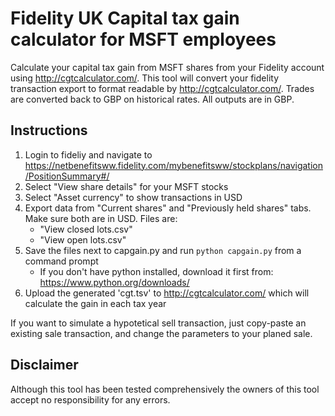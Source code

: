 # Fidelity UK Capital tax gain calculator for MSFT employees
Calculate your capital tax gain from MSFT shares from your Fidelity account using http://cgtcalculator.com/. This tool will convert your fidelity transaction export to format readable by http://cgtcalculator.com/. Trades are converted back to GBP on historical rates. All outputs are in GBP.

## Instructions
1. Login to fideliy and navigate to https://netbenefitsww.fidelity.com/mybenefitsww/stockplans/navigation/PositionSummary#/
2. Select "View share details" for your MSFT stocks
3. Select "Asset currency" to show transactions in USD
4. Export data from "Current shares" and "Previously held shares" tabs. Make sure both are in USD. Files are:
    - "View closed lots.csv"
    - "View open lots.csv"
6. Save the files next to capgain.py and run `python capgain.py` from a command prompt
    - If you don't have python installed, download it first from: https://www.python.org/downloads/
7. Upload the generated 'cgt.tsv' to http://cgtcalculator.com/ which will calculate the gain in each tax year

If you want to simulate a hypotetical sell transaction, just copy-paste an existing sale transaction, and change the parameters to your planed sale.

## Disclaimer
Although this tool has been tested comprehensively the owners of this tool accept no responsibility for any errors.
